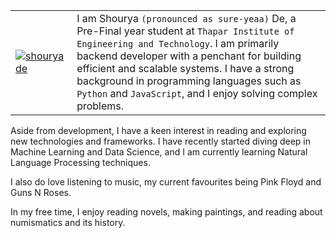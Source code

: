 |                                                                                                                                  |                                                                                                                                                                                                                                                                                                                                                       |
| -------------------------------------------------------------------------------------------------------------------------------- | ----------------------------------------------------------------------------------------------------------------------------------------------------------------------------------------------------------------------------------------------------------------------------------------------------------------------------------------------------- |
| [![shouryade](https://pbs.twimg.com/profile_images/1675034858400239616/4OrioPVA_400x400.jpg)](https://linkedin.com/in/shouryade) | I am Shourya `(pronounced as sure-yeaa)` De, a Pre-Final year student at `Thapar Institute of Engineering and Technology`. I am primarily backend developer with a penchant for building efficient and scalable systems. I have a strong background in programming languages such as `Python` and `JavaScript`, and I enjoy solving complex problems. |

Aside from development, I have a keen interest in reading and exploring new technologies and frameworks.
I have recently started diving deep in Machine Learning and Data Science, and I am currently learning Natural Language Processing techniques.

I also do love listening to music, my current favourites being Pink Floyd and Guns N Roses.

In my free time, I enjoy reading novels, making paintings, and reading about numismatics and its history.
